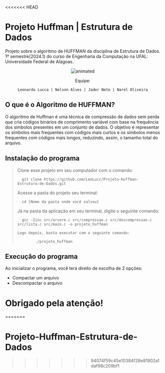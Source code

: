 <<<<<<< HEAD
# Projeto Huffman | Estrutura de Dados

Projeto sobre o algoritmo de HUFFMAN da disciplina de Estrutura de Dados. 1º semestre(2024.1) do curso de Engenharia da Computação na UFAL: Universidade Federal de Alagoas.

<p align="center">
  <img src="https://user-images.githubusercontent.com/91018438/204195385-acc6fcd4-05a7-4f25-87d1-cb7d5cc5c852.png" alt="animated" />
</p>

<center>
Equipe:

    Leonardo Lucca | Nelson Alves | Jader Neto | Narel Oliveira

 </center>

## O que é o Algoritmo de HUFFMAN?

O algoritmo de Huffman é uma técnica de compressão de dados sem perda que cria códigos binários de comprimento variável com base na frequência dos símbolos presentes em um conjunto de dados. O objetivo é representar os símbolos mais frequentes com códigos mais curtos e os símbolos menos frequentes com códigos mais longos, reduzindo, assim, o tamanho total do arquivo.

## Instalação do programa

<p>

> Clone esse projeto em seu computador com o comando:
>
> ```
> 	git clone https://github.com/LeoLucc/Projeto-Huffman-Estrutura-de-Dados.git
> ```
>
> Acesse a pasta do projeto seu terminal:
>
> ```
> 	cd [Nome da pasta onde você salvou]
> ```
>
> Já na pasta da aplicação em seu terminal, digite o seguinte comando:
>
> ```
> 	gcc -Iinc src/arvore.c src/compressao.c src/descompressao.c src/lista.c src/main.c -o projeto_huffman
> ```
>
>     Logo depois, basta executar com o seguinte comando:
>
> ```
>         ./projeto_huffman
> ```

  </p>

## Execução do programa

<p> Ao inicializar o programa, você terá direito de escolha de 2 opções:
  
* Compactar um arquivo
* Descompactar o arquivo

# Obrigado pela atenção!
=======
# Projeto-Huffman-Estrutura-de-Dados
>>>>>>> 94074f59c45e10384f28e81902a1daf98c209bf1
